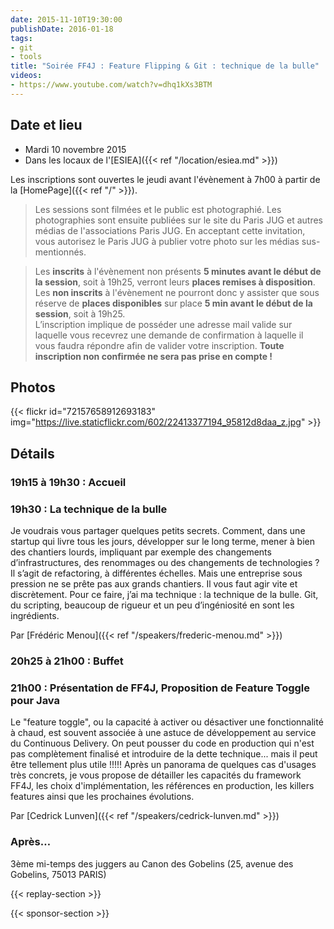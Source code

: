 ```yaml
---
date: 2015-11-10T19:30:00
publishDate: 2016-01-18
tags:
- git
- tools
title: "Soirée FF4J : Feature Flipping & Git : technique de la bulle"
videos:
- https://www.youtube.com/watch?v=dhq1kXs3BTM
---
```


## Date et lieu

- Mardi 10 novembre 2015
- Dans les locaux de l'[ESIEA]({{< ref "/location/esiea.md" >}})

Les inscriptions sont ouvertes le jeudi avant l'évènement à 7h00 à partir de la [HomePage]({{< ref "/" >}}).

> Les sessions sont filmées et le public est photographié. Les photographies sont ensuite publiées sur le site du Paris JUG et autres médias de l'associations Paris JUG. En acceptant cette invitation, vous autorisez le Paris JUG à publier votre photo sur les médias sus-mentionnés.

> Les **inscrits** à l'évènement non présents **5 minutes avant le début de la session**, soit à 19h25, verront leurs **places remises à disposition**.  
> Les **non inscrits** à l'évènement ne pourront donc y assister que sous réserve de **places disponibles** sur place **5 min avant le début de la session**, soit à 19h25.  
> L’inscription implique de posséder une adresse mail valide sur laquelle vous recevrez une demande de confirmation à laquelle il vous faudra répondre afin de valider votre inscription.
> **Toute inscription non confirmée ne sera pas prise en compte !**

## Photos

{{< flickr id="72157658912693183" img="https://live.staticflickr.com/602/22413377194_95812d8daa_z.jpg" >}}

## Détails

### 19h15 à 19h30 : Accueil

### 19h30 : La technique de la bulle

Je voudrais vous partager quelques petits secrets. Comment, dans une startup qui livre tous les jours, développer sur le long terme, mener à bien des chantiers lourds, impliquant par exemple des changements d’infrastructures, des renommages ou des changements de technologies ? Il s’agit de refactoring, à différentes échelles. Mais une entreprise sous pression ne se prête pas aux grands chantiers. Il vous faut agir vite et discrètement. Pour ce faire, j’ai ma technique : la technique de la bulle. Git, du scripting, beaucoup de rigueur et un peu d’ingéniosité en sont les ingrédients.

Par [Frédéric Menou]({{< ref "/speakers/frederic-menou.md" >}})

### 20h25 à 21h00 : Buffet

### 21h00 : Présentation de FF4J, Proposition de Feature Toggle pour Java

Le "feature toggle", ou la capacité à activer ou désactiver une fonctionnalité à chaud, est souvent associée à une astuce de développement au service du Continuous Delivery. On peut pousser du code en production qui n'est pas complètement finalisé et introduire de la dette technique... mais il peut être tellement plus utile !!!!! Après un panorama de quelques cas d'usages très concrets, je vous propose de détailler les capacités du framework FF4J, les choix d'implémentation, les références en production, les killers features ainsi que les prochaines évolutions.

Par [Cedrick Lunven]({{< ref "/speakers/cedrick-lunven.md" >}})

### Après…

3ème mi-temps des juggers au Canon des Gobelins (25, avenue des Gobelins, 75013 PARIS)

{{< replay-section >}}

{{< sponsor-section >}}
